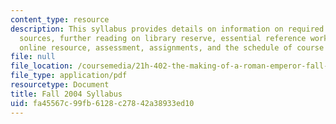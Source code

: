 ```yaml
---
content_type: resource
description: This syllabus provides details on information on required books, online
  sources, further reading on library reserve, essential reference works in the library,
  online resource, assessment, assignments, and the schedule of course topics.
file: null
file_location: /coursemedia/21h-402-the-making-of-a-roman-emperor-fall-2005/fa45567c99fb6128c27842a38933ed10_MIT21H_402f05_syllf04.pdf
file_type: application/pdf
resourcetype: Document
title: Fall 2004 Syllabus
uid: fa45567c-99fb-6128-c278-42a38933ed10
---
```


